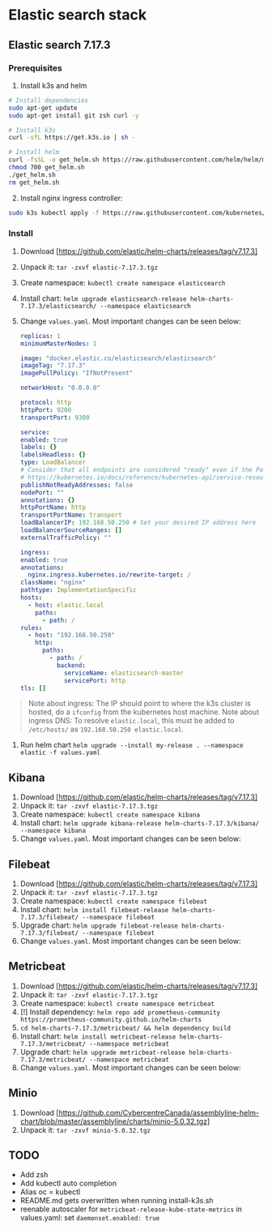 # Elastic search stack

## Elastic search 7.17.3

### Prerequisites

1. Install k3s and helm

```bash
# Install dependencies
sudo apt-get update
sudo apt-get install git zsh curl -y

# Install k3s
curl -sfL https://get.k3s.io | sh - 

# Install helm
curl -fsSL -o get_helm.sh https://raw.githubusercontent.com/helm/helm/main/scripts/get-helm-3
chmod 700 get_helm.sh
./get_helm.sh
rm get_helm.sh
```

2. Install nginx ingress controller:

```bash
sudo k3s kubectl apply -f https://raw.githubusercontent.com/kubernetes/ingress-nginx/controller-v1.0.0/deploy/static/provider/cloud/deploy.yaml
``` 

### Install

1. Download [https://github.com/elastic/helm-charts/releases/tag/v7.17.3]
1. Unpack it: `tar -zxvf elastic-7.17.3.tgz`
1. Create namespace: `kubectl create namespace elasticsearch`
1. Install chart: `helm upgrade elasticsearch-release helm-charts-7.17.3/elasticsearch/ --namespace elasticsearch`
1. Change `values.yaml`. Most important changes can be seen below:

    ```yaml
    replicas: 1
    minimumMasterNodes: 1

    image: "docker.elastic.co/elasticsearch/elasticsearch"
    imageTag: "7.17.3"
    imagePullPolicy: "IfNotPresent"

    networkHost: "0.0.0.0"

    protocol: http
    httpPort: 9200
    transportPort: 9300

    service:
    enabled: true
    labels: {}
    labelsHeadless: {}
    type: LoadBalancer
    # Consider that all endpoints are considered "ready" even if the Pods themselves are not
    # https://kubernetes.io/docs/reference/kubernetes-api/service-resources/service-v1/#ServiceSpec
    publishNotReadyAddresses: false
    nodePort: ""
    annotations: {}
    httpPortName: http
    transportPortName: transport
    loadBalancerIP: 192.168.50.250 # Set your desired IP address here
    loadBalancerSourceRanges: []
    externalTrafficPolicy: ""

    ingress:
    enabled: true
    annotations:
      nginx.ingress.kubernetes.io/rewrite-target: /
    className: "nginx"
    pathtype: ImplementationSpecific
    hosts:
      - host: elastic.local
        paths:
          - path: /
    rules:
      - host: "192.168.50.250"
        http:
          paths:
            - path: /
              backend:
                serviceName: elasticsearch-master
                servicePort: http
    tls: []
    ```

> Note about ingress: The IP should point to where the k3s cluster is hosted, do a `ifconfig` from the kubernetes host machine.
> Note about ingress DNS: To resolve `elastic.local`, this must be added to `/etc/hosts/` as `192.168.50.250 elastic.local`. 

1. Run helm chart `helm upgrade --install my-release . --namespace elastic -f values.yaml`

## Kibana

1. Download [https://github.com/elastic/helm-charts/releases/tag/v7.17.3]
1. Unpack it: `tar -zxvf elastic-7.17.3.tgz`
1. Create namespace: `kubectl create namespace kibana`
1. Install chart: `helm upgrade kibana-release helm-charts-7.17.3/kibana/ --namespace kibana`
1. Change `values.yaml`. Most important changes can be seen below:

## Filebeat

1. Download [https://github.com/elastic/helm-charts/releases/tag/v7.17.3]
1. Unpack it: `tar -zxvf elastic-7.17.3.tgz`
1. Create namespace: `kubectl create namespace filebeat`
1. Install chart: `helm install filebeat-release helm-charts-7.17.3/filebeat/ --namespace filebeat`
1. Upgrade chart: `helm upgrade filebeat-release helm-charts-7.17.3/filebeat/ --namespace filebeat`
1. Change `values.yaml`. Most important changes can be seen below:

## Metricbeat

1. Download [https://github.com/elastic/helm-charts/releases/tag/v7.17.3]
1. Unpack it: `tar -zxvf elastic-7.17.3.tgz`
1. Create namespace: `kubectl create namespace metricbeat`
1. [!] Install dependency: `helm repo add prometheus-community https://prometheus-community.github.io/helm-charts`
1. `cd helm-charts-7.17.3/metricbeat/ && helm dependency build`
1. Install chart: `helm install metricbeat-release helm-charts-7.17.3/metricbeat/ --namespace metricbeat`
1. Upgrade chart: `helm upgrade metricbeat-release helm-charts-7.17.3/metricbeat/ --namespace metricbeat`
1. Change `values.yaml`. Most important changes can be seen below:

## Minio

1. Download [https://github.com/CybercentreCanada/assemblyline-helm-chart/blob/master/assemblyline/charts/minio-5.0.32.tgz]
1. Unpack it: `tar -zxvf minio-5.0.32.tgz`

  ## TODO

  - Add zsh
  - Add kubectl auto completion
  - Alias oc = kubectl
  - README.md gets overwritten when running install-k3s.sh
  - reenable autoscaler for `metricbeat-release-kube-state-metrics` in values.yaml: set `daemonset.enabled: true`